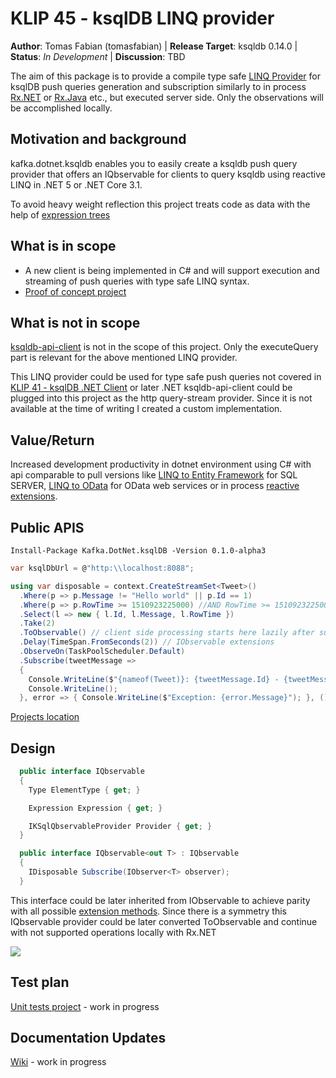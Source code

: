 ﻿# KLIP 45 - ksqlDB LINQ provider

**Author**: Tomas Fabian (tomasfabian) | 
**Release Target**: ksqldb 0.14.0 | 
**Status**: _In Development_ | 
**Discussion**: TBD
           
The aim of this package is to provide a compile type safe [LINQ Provider](https://docs.microsoft.com/en-us/dynamics365/fin-ops-core/dev-itpro/dev-tools/linq-provider-c) for ksqlDB push queries generation and subscription similarly to in process [Rx.NET](https://github.com/dotnet/reactive) or [Rx.Java](https://github.com/ReactiveX/RxJava) etc., but executed server side. Only the observations will be accomplished locally.

## Motivation and background

kafka.dotnet.ksqldb enables you to easily create a ksqldb push query provider that offers an IQbservable<T> for clients to query ksqldb using reactive LINQ in .NET 5 or .NET Core 3.1.


To avoid heavy weight reflection this project treats code as data with the help of [expression trees](https://docs.microsoft.com/en-us/dotnet/csharp/programming-guide/concepts/expression-trees/)

## What is in scope

- A new client is being implemented in C# and will support execution and streaming of push queries with type safe LINQ syntax.
- [Proof of concept project](https://github.com/tomasfabian/Joker/tree/master/Samples/Kafka/Kafka.DotNet.ksqlDB.Sample)

## What is not in scope

[ksqldb-api-client](https://docs.ksqldb.io/en/latest/developer-guide/ksqldb-clients/java-client/api/io/confluent/ksql/api/client/Client.html) is not in the scope of this project. 
Only the executeQuery part is relevant for the above mentioned LINQ provider. 

This LINQ provider could be used for type safe push queries not covered in [KLIP 41 - ksqlDB .NET Client](https://github.com/confluentinc/ksql/blob/master/design-proposals/klip-41-ksqldb-.net-client.md) or later .NET ksqldb-api-client could be plugged into this project as the http query-stream provider. Since it is not available at the time of writing I created a custom implementation.

## Value/Return

Increased development productivity in dotnet environment using C# with api comparable to pull versions like [LINQ to Entity Framework](https://docs.microsoft.com/en-us/ef/core/querying/) for SQL SERVER, [LINQ to OData](https://docs.microsoft.com/en-us/odata/client/query-options) for OData web services
or in process [reactive extensions](http://rxwiki.wikidot.com/101samples).

## Public APIS

```
Install-Package Kafka.DotNet.ksqlDB -Version 0.1.0-alpha3
```

```C#
var ksqlDbUrl = @"http:\\localhost:8088";

using var disposable = context.CreateStreamSet<Tweet>()
  .Where(p => p.Message != "Hello world" || p.Id == 1)
  .Where(p => p.RowTime >= 1510923225000) //AND RowTime >= 1510923225000
  .Select(l => new { l.Id, l.Message, l.RowTime })
  .Take(2)     
  .ToObservable() // client side processing starts here lazily after subscription
  .Delay(TimeSpan.FromSeconds(2)) // IObservable extensions
  .ObserveOn(TaskPoolScheduler.Default)
  .Subscribe(tweetMessage =>
  {
    Console.WriteLine($"{nameof(Tweet)}: {tweetMessage.Id} - {tweetMessage.Message}");
    Console.WriteLine();
  }, error => { Console.WriteLine($"Exception: {error.Message}"); }, () => Console.WriteLine("Completed"));
```

[Projects location](https://github.com/tomasfabian/Joker/tree/master/Joker.Kafka)

## Design

```C#
  public interface IQbservable
  {
    Type ElementType { get; }

    Expression Expression { get; }

    IKSqlQbservableProvider Provider { get; }
  }

  public interface IQbservable<out T> : IQbservable
  {
    IDisposable Subscribe(IObserver<T> observer);
  }
```

This interface could be later inherited from IObservable to achieve parity with all possible [extension methods](https://docs.microsoft.com/en-us/previous-versions/dotnet/reactive-extensions/hh212048(v=vs.103)). Since there is a symmetry this IQbservable provider could be later converted ToObservable and continue with not supported operations locally with Rx.NET

<img src="https://sec.ch9.ms/ecn/content/images/WhatHowWhere.jpg" />

## Test plan

[Unit tests project](https://github.com/tomasfabian/Joker/tree/master/Tests/Joker.Kafka.Tests) - work in progress 


## Documentation Updates
[Wiki](https://github.com/tomasfabian/Joker/wiki/Kafka.DotNet.ksqlDB---push-queries-LINQ-provider) - work in progress